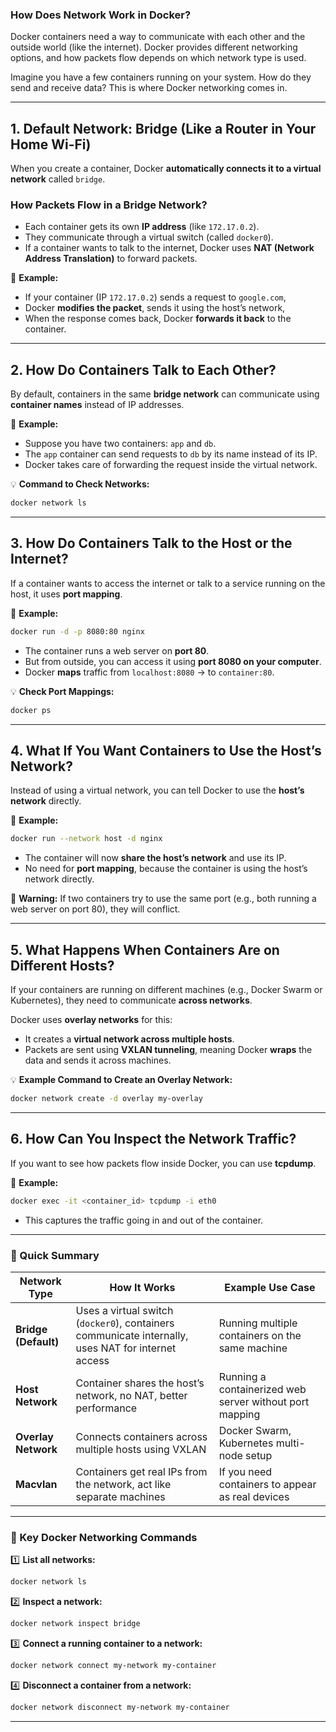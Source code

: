 ### **How Does Network Work in Docker?**  

Docker containers need a way to communicate with each other and the outside world (like the internet). Docker provides different networking options, and how packets flow depends on which network type is used.  

Imagine you have a few containers running on your system. How do they send and receive data? This is where Docker networking comes in.  

---

## **1. Default Network: Bridge (Like a Router in Your Home Wi-Fi)**  
When you create a container, Docker **automatically connects it to a virtual network** called `bridge`.  

### **How Packets Flow in a Bridge Network?**
- Each container gets its own **IP address** (like `172.17.0.2`).
- They communicate through a virtual switch (called `docker0`).
- If a container wants to talk to the internet, Docker uses **NAT (Network Address Translation)** to forward packets.

📌 **Example:**  
- If your container (IP `172.17.0.2`) sends a request to `google.com`,  
- Docker **modifies the packet**, sends it using the host’s network,  
- When the response comes back, Docker **forwards it back** to the container.  

---

## **2. How Do Containers Talk to Each Other?**  
By default, containers in the same **bridge network** can communicate using **container names** instead of IP addresses.

📌 **Example:**  
- Suppose you have two containers: `app` and `db`.  
- The `app` container can send requests to `db` by its name instead of its IP.  
- Docker takes care of forwarding the request inside the virtual network.

💡 **Command to Check Networks:**
```bash
docker network ls
```

---

## **3. How Do Containers Talk to the Host or the Internet?**  
If a container wants to access the internet or talk to a service running on the host, it uses **port mapping**.

📌 **Example:**  
```bash
docker run -d -p 8080:80 nginx
```
- The container runs a web server on **port 80**.  
- But from outside, you can access it using **port 8080 on your computer**.  
- Docker **maps** traffic from `localhost:8080` → to `container:80`.

💡 **Check Port Mappings:**  
```bash
docker ps
```

---

## **4. What If You Want Containers to Use the Host’s Network?**  
Instead of using a virtual network, you can tell Docker to use the **host’s network** directly.

📌 **Example:**  
```bash
docker run --network host -d nginx
```
- The container will now **share the host’s network** and use its IP.  
- No need for **port mapping**, because the container is using the host’s network directly.

🚨 **Warning:** If two containers try to use the same port (e.g., both running a web server on port 80), they will conflict.

---

## **5. What Happens When Containers Are on Different Hosts?**  
If your containers are running on different machines (e.g., Docker Swarm or Kubernetes), they need to communicate **across networks**.

Docker uses **overlay networks** for this:  
- It creates a **virtual network across multiple hosts**.  
- Packets are sent using **VXLAN tunneling**, meaning Docker **wraps** the data and sends it across machines.

💡 **Example Command to Create an Overlay Network:**  
```bash
docker network create -d overlay my-overlay
```

---

## **6. How Can You Inspect the Network Traffic?**  
If you want to see how packets flow inside Docker, you can use **tcpdump**.

📌 **Example:**  
```bash
docker exec -it <container_id> tcpdump -i eth0
```
- This captures the traffic going in and out of the container.

---

### **🔹 Quick Summary**  
| Network Type  | How It Works | Example Use Case |
|--------------|------------|----------------|
| **Bridge (Default)** | Uses a virtual switch (`docker0`), containers communicate internally, uses NAT for internet access | Running multiple containers on the same machine |
| **Host Network** | Container shares the host’s network, no NAT, better performance | Running a containerized web server without port mapping |
| **Overlay Network** | Connects containers across multiple hosts using VXLAN | Docker Swarm, Kubernetes multi-node setup |
| **Macvlan** | Containers get real IPs from the network, act like separate machines | If you need containers to appear as real devices |

---

### **🔹 Key Docker Networking Commands**
1️⃣ **List all networks:**  
```bash
docker network ls
```
2️⃣ **Inspect a network:**  
```bash
docker network inspect bridge
```
3️⃣ **Connect a running container to a network:**  
```bash
docker network connect my-network my-container
```
4️⃣ **Disconnect a container from a network:**  
```bash
docker network disconnect my-network my-container
```

---

